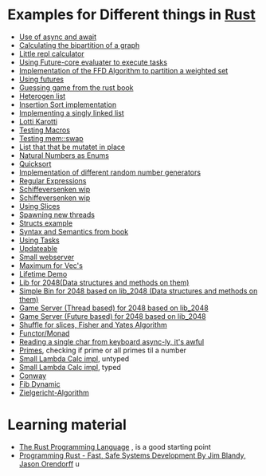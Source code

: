 # Examples for Different things in [Rust](https://www.rust-lang.org/en-US/)

* [Use of async and await](https://github.com/haetze/DemoRust/tree/master/projects/async_await)
* [Calculating the bipartition of a graph](https://github.com/haetze/DemoRust/tree/master/projects/biparit)
* [Little repl calculator](https://github.com/haetze/DemoRust/tree/master/projects/calc)
* [Using Future-core evaluater to execute tasks](https://github.com/haetze/DemoRust/tree/master/projects/coreTest)
* [Implementation of the FFD Algorithm to partition a weighted set](https://github.com/haetze/DemoRust/tree/master/projects/ffd)
* [Using futures](https://github.com/haetze/DemoRust/tree/master/projects/futures)
* [Guessing game from the rust book](https://github.com/haetze/DemoRust/tree/master/projects/guessing_game)
* [Heterogen list](https://github.com/haetze/DemoRust/tree/master/projects/het_list)
* [Insertion Sort implementation](https://github.com/haetze/DemoRust/tree/master/projects/insertion_sort)
* [Implementing a singly linked list](https://github.com/haetze/DemoRust/tree/master/projects/list_test)
* [Lotti Karotti](https://github.com/haetze/DemoRust/tree/master/projects/lotti_karotti)
* [Testing Macros](https://github.com/haetze/DemoRust/tree/master/projects/macro_test)
* [Testing mem::swap](https://github.com/haetze/DemoRust/tree/master/projects/mem_test)
* [List that that be mutatet in place](https://github.com/haetze/DemoRust/tree/master/projects/mutable_linked_list)
* [Natural Numbers as Enums](https://github.com/haetze/DemoRust/tree/master/projects/natural_num)
* [Quicksort](https://github.com/haetze/DemoRust/tree/master/projects/quicksort)
* [Implementation of different random number generators](https://github.com/haetze/DemoRust/tree/master/projects/random)
* [Regular Expressions](https://github.com/haetze/DemoRust/tree/master/projects/reg)
* [Schiffeversenken wip](https://github.com/haetze/DemoRust/tree/master/projects/schiffeversenken)
* [Schiffeversenken wip](https://github.com/haetze/DemoRust/tree/master/projects/ship_terminator_client)
* [Using Slices](https://github.com/haetze/DemoRust/tree/master/projects/slices)
* [Spawning new threads](https://github.com/haetze/DemoRust/tree/master/projects/spawn_example)
* [Structs example](https://github.com/haetze/DemoRust/tree/master/projects/structs)
* [Syntax and Semantics from book](https://github.com/haetze/DemoRust/tree/master/projects/syntax_semantics)
* [Using Tasks](https://github.com/haetze/DemoRust/tree/master/projects/tasks)
* [Updateable](https://github.com/haetze/DemoRust/tree/master/projects/updateable)
* [Small webserver](https://github.com/haetze/DemoRust/tree/master/projects/web_server)
* [Maximum for Vec's](https://github.com/haetze/DemoRust/tree/master/projects/maximum)
* [Lifetime Demo](https://github.com/haetze/DemoRust/tree/master/projects/lifetime_demo)
* [Lib for 2048(Data structures and methods on them)](https://github.com/haetze/lib_2048)
* [Simple Bin for 2048 based on lib_2048 (Data structures and methods on them)](https://github.com/haetze/bin_2048)
* [Game Server (Thread based) for 2048 based on lib_2048](https://github.com/haetze/server_2048)
* [Game Server (Future based) for 2048 based on lib_2048](https://github.com/haetze/server_2_2048)
* [Shuffle for slices, Fisher and Yates Algorithm](https://github.com/haetze/DemoRust/tree/master/projects/shuffle)
* [Functor/Monad](https://github.com/haetze/DemoRust/tree/master/projects/functor)
* [Reading a single char from keyboard async-ly, it's awful](https://github.com/haetze/DemoRust/tree/master/projects/async_read_keyboard)
* [Primes](https://github.com/haetze/DemoRust/tree/master/projects/prime), checking if prime or all primes til a number
* [Small Lambda Calc impl](https://github.com/haetze/DemoRust/tree/master/projects/lambda_calc), untyped
* [Small Lambda Calc impl](https://github.com/haetze/DemoRust/tree/master/projects/lambda_calc_t), typed
* [Conway](https://github.com/haetze/DemoRust/tree/master/projects/conway)
* [Fib Dynamic](https://github.com/haetze/DemoRust/tree/master/projects/dyn_prog)
* [Zielgericht-Algorithm](https://github.com/haetze/DemoRust/tree/master/projects/zielgericht)
# Learning material
* [The Rust Programming Language](https://doc.rust-lang.org/book/) , is a good starting point
* [Programming Rust - Fast, Safe Systems Development By Jim Blandy, Jason Orendorff](http://shop.oreilly.com/product/0636920040385.do)
u
